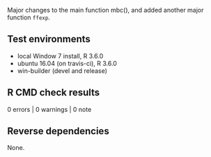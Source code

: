 Major changes to the main function mbc(), and added another major function
`ffexp`.

## Test environments
* local Window 7 install, R 3.6.0
* ubuntu 16.04 (on travis-ci), R 3.6.0
* win-builder (devel and release)

## R CMD check results

0 errors | 0 warnings | 0 note


## Reverse dependencies

None.
